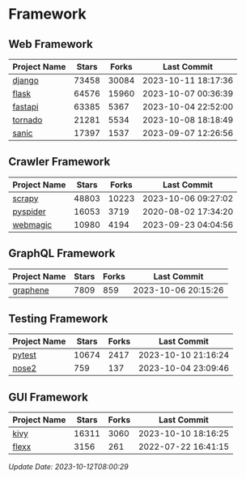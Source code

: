 # Framework

## Web Framework
| Project Name | Stars | Forks | Last Commit |
| ------------ | ----- | ----- | ----------- |
| [django](https://github.com/django/django) | 73458 | 30084 | 2023-10-11 18:17:36 |
| [flask](https://github.com/pallets/flask) | 64576 | 15960 | 2023-10-07 00:36:39 |
| [fastapi](https://github.com/tiangolo/fastapi) | 63385 | 5367 | 2023-10-04 22:52:00 |
| [tornado](https://github.com/tornadoweb/tornado) | 21281 | 5534 | 2023-10-08 18:18:49 |
| [sanic](https://github.com/sanic-org/sanic) | 17397 | 1537 | 2023-09-07 12:26:56 |

## Crawler Framework
| Project Name | Stars | Forks | Last Commit |
| ------------ | ----- | ----- | ----------- |
| [scrapy](https://github.com/scrapy/scrapy) | 48803 | 10223 | 2023-10-06 09:27:02 |
| [pyspider](https://github.com/binux/pyspider) | 16053 | 3719 | 2020-08-02 17:34:20 |
| [webmagic](https://github.com/code4craft/webmagic) | 10980 | 4194 | 2023-09-23 04:04:56 |

## GraphQL Framework
| Project Name | Stars | Forks | Last Commit |
| ------------ | ----- | ----- | ----------- |
| [graphene](https://github.com/graphql-python/graphene) | 7809 | 859 | 2023-10-06 20:15:26 |

## Testing Framework
| Project Name | Stars | Forks | Last Commit |
| ------------ | ----- | ----- | ----------- |
| [pytest](https://github.com/pytest-dev/pytest) | 10674 | 2417 | 2023-10-10 21:16:24 |
| [nose2](https://github.com/nose-devs/nose2) | 759 | 137 | 2023-10-04 23:09:46 |

## GUI Framework
| Project Name | Stars | Forks | Last Commit |
| ------------ | ----- | ----- | ----------- |
| [kivy](https://github.com/kivy/kivy) | 16311 | 3060 | 2023-10-10 18:16:25 |
| [flexx](https://github.com/flexxui/flexx) | 3156 | 261 | 2022-07-22 16:41:15 |

*Update Date: 2023-10-12T08:00:29*